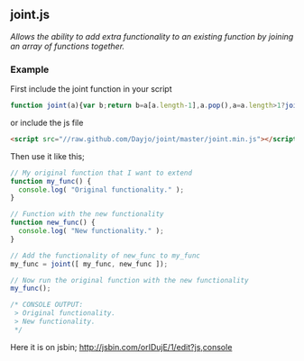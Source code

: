 ## joint.js

_Allows the ability to add extra functionality to an existing function by joining an array of functions together._

### Example
First include the joint function in your script
```javascript
function joint(a){var b;return b=a[a.length-1],a.pop(),a=a.length>1?joint(a):a[0],function(){b.apply(new a)}}
```
or include the js file
```html
<script src="//raw.github.com/Dayjo/joint/master/joint.min.js"></script>
```

Then use it like this;
```javascript
// My original function that I want to extend
function my_func() {
  console.log( "Original functionality." );
}

// Function with the new functionality
function new_func() {
  console.log( "New functionality." );
}

// Add the functionality of new_func to my_func 
my_func = joint([ my_func, new_func ]);

// Now run the original function with the new functionality
my_func();

/* CONSOLE OUTPUT:
 > Original functionality.
 > New functionality.
 */
```

Here it is on jsbin; http://jsbin.com/orIDujE/1/edit?js,console
